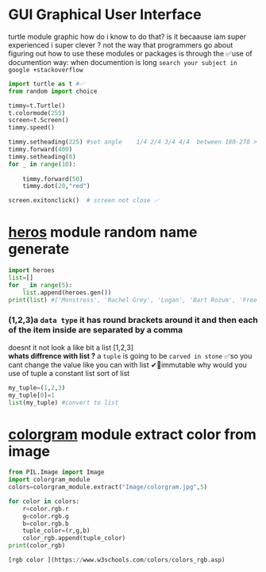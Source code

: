 # GUI Graphical User Interface
turtle module graphic
how do i know to do that? is it becaause iam super experienced i super clever  ?   not
the way that programmers go about figuring out how  to use these modules or packages is through the ✅use of documention 
way: when documention is long    `search your subject in google +stackoverflow`
```python
import turtle as t #✅
from random import choice

timmy=t.Turtle() 
t.colormode(255)
screen=t.Screen()
timmy.speed()

timmy.setheading(225) #set angle    1/4 2/4 3/4 4/4  between 180-270 > 225 :)) after draw count dot *50 =8*50=400 
timmy.forward(400)
timmy.setheading(0)
for _ in range(10):
    
    timmy.forward(50)
    timmy.dot(20,"red")

screen.exitonclick()  # screen not close ✅

```
# [heros](https://pypi.org/project/heroes/) module  random name generate
```python
import heroes
list=[]
for _ in range(5):
    list.append(heroes.gen())
print(list) #['Monstress', 'Rachel Grey', 'Logan', 'Bart Rozum', 'Free']
```
### (1,2,3)a `data type`  it has round brackets around it and then each of the item inside are separated by a comma
doesnt it not look a like bit a list [1,2,3]   
**whats diffrence with list ?**
a `tuple` is going to be `carved in stone` 
✅so you cant change the value like you can with list  ✔💎immutable
why would you use of tuple  a constant list sort of list 
```python
my_tuple=(1,2,3) 
my_tuple[0]=1
list(my_tuple) #convert to list
```

# [colorgram](https://pypi.org/project/colorgram.py/) module extract color from image
```python
from PIL.Image import Image
import colorgram_module
colors=colorgram_module.extract("Image/colorgram.jpg",5)

for color in colors:
    r=color.rgb.r    
    g=color.rgb.g
    b=color.rgb.b
    tuple_color=(r,g,b) 
    color_rgb.append(tuple_color)
print(color_rgb)

[rgb color ](https://www.w3schools.com/colors/colors_rgb.asp)
